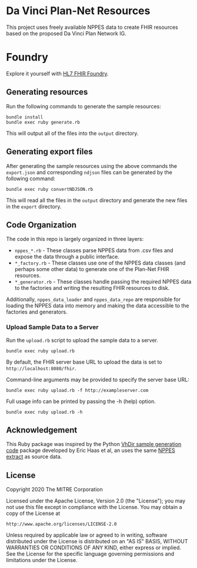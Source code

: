 # Da Vinci Plan-Net Resources

This project uses freely available NPPES data to create FHIR resources based on the proposed
Da Vinci Plan Network IG.

# Foundry
Explore it yourself with [HL7 FHIR Foundry](https://foundry.hl7.org/products/7795f8a6-da7f-49cc-86f0-85d91ef594f1).

## Generating resources

Run the following commands to generate the sample resources:

```
bundle install
bundle exec ruby generate.rb
```

This will output all of the files into the `output` directory.

## Generating export files

After generating the sample resources using the above commands the `export.json` and corresponding `ndjson` files can be generated by the following command:

```
bundle exec ruby convertNDJSON.rb
```

This will read all the files in the `output` directory and generate the new files in the `export` directory.

## Code Organization

The code in this repo is largely organized in three layers:

- `nppes_*.rb` - These classes parse NPPES data from .csv files and expose the
  data through a public interface.
- `*_factory.rb` - These classes use one of the NPPES data classes (and perhaps
  some other data) to generate one of the Plan-Net FHIR resources.
- `*_generator.rb` - These classes handle passing the required NPPES data to the
  factories and writing the resulting FHIR resources to disk.

Additionally, `nppes_data_loader` and `nppes_data_repo` are responsible for
loading the NPPES data into memory and making the data accessible to the
factories and generators.


### Upload Sample Data to a Server

Run the `upload.rb` script to upload the sample data to a server.

```
bundle exec ruby upload.rb
```
By default, the FHIR server base URL to upload the data is set to `http://localhost:8080/fhir`. 

Command-line arguments may be provided to specify the server base URL:

```
bundle exec ruby upload.rb -f http://exampleserver.com
```

Full usage info can be printed by passing the -h (help) option.
```
bundle exec ruby upload.rb -h
```

## Acknowledgement

This Ruby package was inspired by the Python [VhDir sample generation code](https://github.com/HL7/VhDir/tree/master/notes_and_tools/example-generation) package developed by Eric Haas et al, an uses the same [NPPES extract](https://github.com/HL7/VhDir/tree/master/notes_and_tools/example-generation/sample-nppes-data) as source data.

## License

Copyright 2020 The MITRE Corporation

Licensed under the Apache License, Version 2.0 (the "License"); you may not use this file except in compliance with the License. You may obtain a copy of the License at

```
http://www.apache.org/licenses/LICENSE-2.0
```

Unless required by applicable law or agreed to in writing, software distributed under the License is distributed on an "AS IS" BASIS, WITHOUT WARRANTIES OR CONDITIONS OF ANY KIND, either express or implied. See the License for the specific language governing permissions and limitations under the License.
